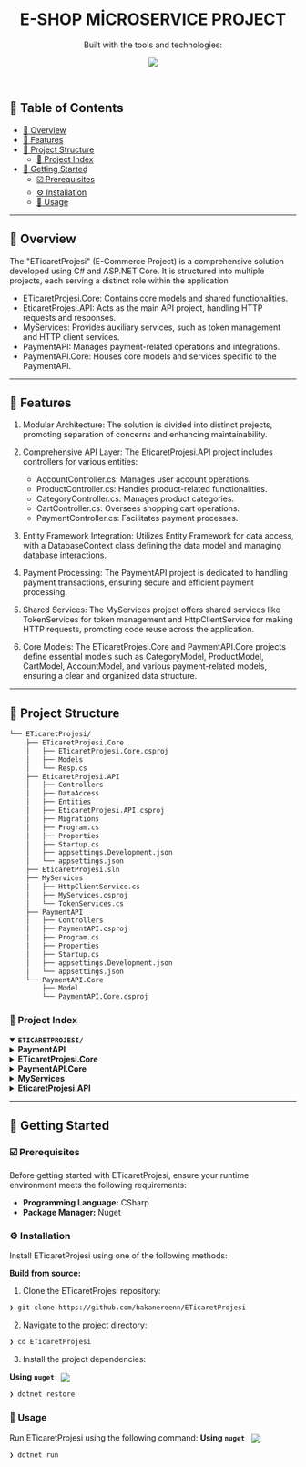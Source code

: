 
<p align="center"><h1 align="center">E-SHOP MİCROSERVICE PROJECT</h1></p>
<p align="center">
	<!-- Shields.io badges disabled, using skill icons. --></p>
<p align="center">Built with the tools and technologies:</p>
<p align="center">
	<a href="https://skillicons.dev">
		<img src="https://skillicons.dev/icons?i=,cs,dotnet,&theme=light">
	</a></p>
<br>

## 🔗 Table of Contents

- [📍 Overview](#-overview)
- [👾 Features](#-features)
- [📁 Project Structure](#-project-structure)
  - [📂 Project Index](#-project-index)
- [🚀 Getting Started](#-getting-started)
  - [☑️ Prerequisites](#-prerequisites)
  - [⚙️ Installation](#-installation)
  - [🤖 Usage](#🤖-usage)
---

## 📍 Overview

The "ETicaretProjesi" (E-Commerce Project) is a comprehensive solution developed using C# and ASP.NET Core. It is structured into multiple projects, each serving a distinct role within the application

- ETicaretProjesi.Core: Contains core models and shared functionalities.
- EticaretProjesi.API: Acts as the main API project, handling HTTP requests and responses.
- MyServices: Provides auxiliary services, such as token management and HTTP client services.
- PaymentAPI: Manages payment-related operations and integrations.
- PaymentAPI.Core: Houses core models and services specific to the PaymentAPI.
---

## 👾 Features

1. Modular Architecture: The solution is divided into distinct projects, promoting separation of concerns and enhancing maintainability.

2. Comprehensive API Layer: The EticaretProjesi.API project includes controllers for various entities:

    - AccountController.cs: Manages user account operations.
    - ProductController.cs: Handles product-related functionalities.
    - CategoryController.cs: Manages product categories.
    - CartController.cs: Oversees shopping cart operations.
    - PaymentController.cs: Facilitates payment processes.

3. Entity Framework Integration: Utilizes Entity Framework for data access, with a DatabaseContext class defining the data model and managing database interactions.

4. Payment Processing: The PaymentAPI project is dedicated to handling payment transactions, ensuring secure and efficient payment processing.

5. Shared Services: The MyServices project offers shared services like TokenServices for token management and HttpClientService for making HTTP requests, promoting code reuse across the application.

6. Core Models: The ETicaretProjesi.Core and PaymentAPI.Core projects define essential models such as CategoryModel, ProductModel, CartModel, AccountModel, and various payment-related models, ensuring a clear and organized data structure.
---

## 📁 Project Structure

```sh
└── ETicaretProjesi/
    ├── ETicaretProjesi.Core
    │   ├── ETicaretProjesi.Core.csproj
    │   ├── Models
    │   └── Resp.cs
    ├── EticaretProjesi.API
    │   ├── Controllers
    │   ├── DataAccess
    │   ├── Entities
    │   ├── EticaretProjesi.API.csproj
    │   ├── Migrations
    │   ├── Program.cs
    │   ├── Properties
    │   ├── Startup.cs
    │   ├── appsettings.Development.json
    │   └── appsettings.json
    ├── EticaretProjesi.sln
    ├── MyServices
    │   ├── HttpClientService.cs
    │   ├── MyServices.csproj
    │   └── TokenServices.cs
    ├── PaymentAPI
    │   ├── Controllers
    │   ├── PaymentAPI.csproj
    │   ├── Program.cs
    │   ├── Properties
    │   ├── Startup.cs
    │   ├── appsettings.Development.json
    │   └── appsettings.json
    └── PaymentAPI.Core
        ├── Model
        └── PaymentAPI.Core.csproj
```


### 📂 Project Index
<details open>
	<summary><b><code>ETICARETPROJESI/</code></b></summary>
	<details> <!-- PaymentAPI Submodule -->
		<summary><b>PaymentAPI</b></summary>
		<blockquote>
			<table>
			<tr>
				<td><b><a href='https://github.com/hakanereenn/ETicaretProjesi/blob/master/PaymentAPI/PaymentAPI.csproj'>PaymentAPI.csproj</a></b></td>
				<td><b><a href='https://github.com/hakanereenn/ETicaretProjesi/blob/master/PaymentAPI/Startup.cs'>Startup.cs</a></b></td>
				<td><b><a href='https://github.com/hakanereenn/ETicaretProjesi/blob/master/PaymentAPI/appsettings.Development.json'>appsettings.Development.json</a></b></td>
				<td><b><a href='https://github.com/hakanereenn/ETicaretProjesi/blob/master/PaymentAPI/appsettings.json'>appsettings.json</a></b></td>
				<td><b><a href='https://github.com/hakanereenn/ETicaretProjesi/blob/master/PaymentAPI/Program.cs'>Program.cs</a></b></td>
			</tr>
			</table>
			<details>
				<summary><b>Controllers</b></summary>
				<blockquote>
					<table>
					<tr>
						<td><b><a href='https://github.com/hakanereenn/ETicaretProjesi/blob/master/PaymentAPI/Controllers/PayController.cs'>PayController.cs</a></b></td>
					</tr>
					</table>
				</blockquote>
			</details>
			<details>
				<summary><b>Properties</b></summary>
				<blockquote>
					<table>
					<tr>
						<td><b><a href='https://github.com/hakanereenn/ETicaretProjesi/blob/master/PaymentAPI/Properties/launchSettings.json'>launchSettings.json</a></b></td>
					</tr>
					</table>
				</blockquote>
			</details>
		</blockquote>
	</details>
	<details> <!-- ETicaretProjesi.Core Submodule -->
		<summary><b>ETicaretProjesi.Core</b></summary>
		<blockquote>
			<table>
			<tr>
				<td><b><a href='https://github.com/hakanereenn/ETicaretProjesi/blob/master/ETicaretProjesi.Core/Resp.cs'>Resp.cs</a></b></td>
			</tr>
			<tr>
				<td><b><a href='https://github.com/hakanereenn/ETicaretProjesi/blob/master/ETicaretProjesi.Core/ETicaretProjesi.Core.csproj'>ETicaretProjesi.Core.csproj</a></b></td>
			</tr>
			</table>
			<details>
				<summary><b>Models</b></summary>
				<blockquote>
					<table>
					<tr>
						<td><b><a href='https://github.com/hakanereenn/ETicaretProjesi/blob/master/ETicaretProjesi.Core/Models/CategoryModel.cs'>CategoryModel.cs</a></b></td>
						<td><b><a href='https://github.com/hakanereenn/ETicaretProjesi/blob/master/ETicaretProjesi.Core/Models/PayModel.cs'>PayModel.cs</a></b></td>
						<td><b><a href='https://github.com/hakanereenn/ETicaretProjesi/blob/master/ETicaretProjesi.Core/Models/ProductModel.cs'>ProductModel.cs</a></b></td>
						<td><b><a href='https://github.com/hakanereenn/ETicaretProjesi/blob/master/ETicaretProjesi.Core/Models/CartModel.cs'>CartModel.cs</a></b></td>
						<td><b><a href='https://github.com/hakanereenn/ETicaretProjesi/blob/master/ETicaretProjesi.Core/Models/AccountModel.cs'>AccountModel.cs</a></b></td>
					</tr>
					</table>
				</blockquote>
			</details>
		</blockquote>
	</details>
	<details> <!-- PaymentAPI.Core Submodule -->
		<summary><b>PaymentAPI.Core</b></summary>
		<blockquote>
			<table>
			<tr>
				<td><b><a href='https://github.com/hakanereenn/ETicaretProjesi/blob/master/PaymentAPI.Core/PaymentAPI.Core.csproj'>PaymentAPI.Core.csproj</a></b></td>
			</tr>
			</table>
			<details>
				<summary><b>Model</b></summary>
				<blockquote>
					<table>
					<tr>
						<td><b><a href='https://github.com/hakanereenn/ETicaretProjesi/blob/master/PaymentAPI.Core/Model/PaymentResponseModel.cs'>PaymentResponseModel.cs</a></b></td>
						<td><b><a href='https://github.com/hakanereenn/ETicaretProjesi/blob/master/PaymentAPI.Core/Model/AuthRequestModel.cs'>AuthRequestModel.cs</a></b></td>
						<td><b><a href='https://github.com/hakanereenn/ETicaretProjesi/blob/master/PaymentAPI.Core/Model/PaymentRequestModel.cs'>PaymentRequestModel.cs</a></b></td>
						<td><b><a href='https://github.com/hakanereenn/ETicaretProjesi/blob/master/PaymentAPI.Core/Model/AuthResponseModel.cs'>AuthResponseModel.cs</a></b></td>
					</tr>
					</table>
				</blockquote>
			</details>
		</blockquote>
	</details>
	<details> <!-- MyServices Submodule -->
		<summary><b>MyServices</b></summary>
		<blockquote>
			<table>
			<tr>
				<td><b><a href='https://github.com/hakanereenn/ETicaretProjesi/blob/master/MyServices/TokenServices.cs'>TokenServices.cs</a></b></td>
				<td><b><a href='https://github.com/hakanereenn/ETicaretProjesi/blob/master/MyServices/HttpClientService.cs'>HttpClientService.cs</a></b></td>
				<td><b><a href='https://github.com/hakanereenn/ETicaretProjesi/blob/master/MyServices/MyServices.csproj'>MyServices.csproj</a></b></td>
			</tr>
			</table>
		</blockquote>
	</details>
	<details> <!-- EticaretProjesi.API Submodule -->
		<summary><b>EticaretProjesi.API</b></summary>
		<blockquote>
			<table>
			<tr>
				<td><b><a href='https://github.com/hakanereenn/ETicaretProjesi/blob/master/EticaretProjesi.API/Startup.cs'>Startup.cs</a></b></td>
				<td><b><a href='https://github.com/hakanereenn/ETicaretProjesi/blob/master/EticaretProjesi.API/appsettings.Development.json'>appsettings.Development.json</a></b></td>
				<td><b><a href='https://github.com/hakanereenn/ETicaretProjesi/blob/master/EticaretProjesi.API/appsettings.json'>appsettings.json</a></b></td>
				<td><b><a href='https://github.com/hakanereenn/ETicaretProjesi/blob/master/EticaretProjesi.API/EticaretProjesi.API.csproj'>EticaretProjesi.API.csproj</a></b></td>
				<td><b><a href='https://github.com/hakanereenn/ETicaretProjesi/blob/master/EticaretProjesi.API/Program.cs'>Program.cs</a></b></td>
			</tr>
			</table>
			<details>
				<summary><b>Migrations</b></summary>
				<blockquote>
					<table>
					<tr>
						<td><b><a href='https://github.com/hakanereenn/ETicaretProjesi/blob/master/EticaretProjesi.API/Migrations/20220602112405_initial-create.cs'>20220602112405_initial-create.cs</a></b></td>
						<td><b><a href='https://github.com/hakanereenn/ETicaretProjesi/blob/master/EticaretProjesi.API/Migrations/20220602112405_initial-create.Designer.cs'>20220602112405_initial-create.Designer.cs</a></b></td>
						<td><b><a href='https://github.com/hakanereenn/ETicaretProjesi/blob/master/EticaretProjesi.API/Migrations/DatabaseContextModelSnapshot.cs'>DatabaseContextModelSnapshot.cs</a></b></td>
					</tr>
					</table>
				</blockquote>
			</details>
			<details>
				<summary><b>Controllers</b></summary>
				<blockquote>
					<table>
					<tr>
						<td><b><a href='https://github.com/hakanereenn/ETicaretProjesi/blob/master/EticaretProjesi.API/Controllers/PaymentController.cs'>PaymentController.cs</a></b></td>
						<td><b><a href='https://github.com/hakanereenn/ETicaretProjesi/blob/master/EticaretProjesi.API/Controllers/ProductController.cs'>ProductController.cs</a></b></td>
						<td><b><a href='https://github.com/hakanereenn/ETicaretProjesi/blob/master/EticaretProjesi.API/Controllers/AccountController.cs'>AccountController.cs</a></b></td>
						<td><b><a href='https://github.com/hakanereenn/ETicaretProjesi/blob/master/EticaretProjesi.API/Controllers/CartController.cs'>CartController.cs</a></b></td>
						<td><b><a href='https://github.com/hakanereenn/ETicaretProjesi/blob/master/EticaretProjesi.API/Controllers/CategoryController.cs'>CategoryController.cs</a></b></td>
					</tr>
					</table>
				</blockquote>
			</details>
			<details>
				<summary><b>Properties</b></summary>
				<blockquote>
					<table>
					<tr>
						<td><b><a href='https://github.com/hakanereenn/ETicaretProjesi/blob/master/EticaretProjesi.API/Properties/launchSettings.json'>launchSettings.json</a></b></td>
					</tr>
					</table>
				</blockquote>
			</details>
			<details>
				<summary><b>DataAccess</b></summary>
				<blockquote>
					<table>
					<tr>
						<td><b><a href='https://github.com/hakanereenn/ETicaretProjesi/blob/master/EticaretProjesi.API/DataAccess/DatabaseContext.cs'>DatabaseContext.cs</a></b></td>
					</tr>
					</table>
				</blockquote>
			</details>
			<details>
				<summary><b>Entities</b></summary>
				<blockquote>
					<table>
					<tr>
						<td><b><a href='https://github.com/hakanereenn/ETicaretProjesi/blob/master/EticaretProjesi.API/Entities/Account.cs'>Account.cs</a></b></td>
						<td><b><a href='https://github.com/hakanereenn/ETicaretProjesi/blob/master/EticaretProjesi.API/Entities/Category.cs'>Category.cs</a></b></td>
						<td><b><a href='https://github.com/hakanereenn/ETicaretProjesi/blob/master/EticaretProjesi.API/Entities/Payment.cs'>Payment.cs</a></b></td>
						<td><b><a href='https://github.com/hakanereenn/ETicaretProjesi/blob/master/EticaretProjesi.API/Entities/CartProduct.cs'>CartProduct.cs</a></b></td>
						<td><b><a href='https://github.com/hakanereenn/ETicaretProjesi/blob/master/EticaretProjesi.API/Entities/Cart.cs'>Cart.cs</a></b></td>
						<td><b><a href='https://github.com/hakanereenn/ETicaretProjesi/blob/master/EticaretProjesi.API/Entities/Product.cs'>Product.cs</a></b></td>
					</tr>
					</table>
				</blockquote>
			</details>
		</blockquote>
	</details>
</details>


---
## 🚀 Getting Started

### ☑️ Prerequisites

Before getting started with ETicaretProjesi, ensure your runtime environment meets the following requirements:

- **Programming Language:** CSharp
- **Package Manager:** Nuget


### ⚙️ Installation

Install ETicaretProjesi using one of the following methods:

**Build from source:**

1. Clone the ETicaretProjesi repository:
```sh
❯ git clone https://github.com/hakanereenn/ETicaretProjesi
```

2. Navigate to the project directory:
```sh
❯ cd ETicaretProjesi
```

3. Install the project dependencies:


**Using `nuget`** &nbsp; [<img align="center" src="https://img.shields.io/badge/C%23-239120.svg?style={badge_style}&logo=c-sharp&logoColor=white" />](https://docs.microsoft.com/en-us/dotnet/csharp/)

```sh
❯ dotnet restore
```




### 🤖 Usage
Run ETicaretProjesi using the following command:
**Using `nuget`** &nbsp; [<img align="center" src="https://img.shields.io/badge/C%23-239120.svg?style={badge_style}&logo=c-sharp&logoColor=white" />](https://docs.microsoft.com/en-us/dotnet/csharp/)

```sh
❯ dotnet run
```

